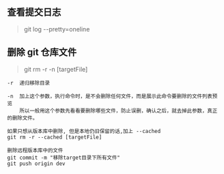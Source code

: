 
## 查看提交日志
> git log --pretty=oneline

## 删除 git 仓库文件

> git rm -r -n [targetFile]

```
-r  递归移除目录

-n  加上这个参数，执行命令时，是不会删除任何文件，而是展示此命令要删除的文件列表预览
    所以一般用这个参数先看看要删除哪些文件，防止误删，确认之后，就去掉此参数，真正的删除文件。

如果只想从版本库中删除, 但是本地仍旧保留的话,加上 --cached 
git rm -r --cached [targetFile]

删除远程版本库中的文件
git commit -m "移除target目录下所有文件"
git push origin dev
```